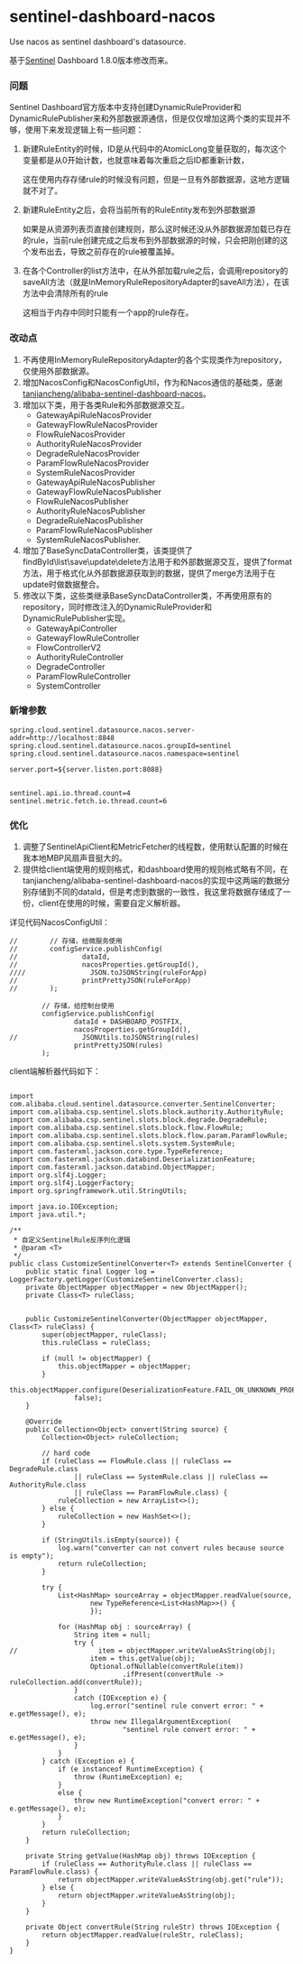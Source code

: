 # sentinel-dashboard-nacos
Use nacos as sentinel dashboard's datasource.

基于[Sentinel](https://github.com/alibaba/Sentinel) Dashboard 1.8.0版本修改而来。

### 问题
Sentinel Dashboard官方版本中支持创建DynamicRuleProvider和DynamicRulePublisher来和外部数据源通信，但是仅仅增加这两个类的实现并不够，使用下来发现逻辑上有一些问题：
1. 新建RuleEntity的时候，ID是从代码中的AtomicLong变量获取的，每次这个变量都是从0开始计数，也就意味着每次重启之后ID都重新计数，
   
   这在使用内存存储rule的时候没有问题，但是一旦有外部数据源，这地方逻辑就不对了。
2. 新建RuleEntity之后，会将当前所有的RuleEntity发布到外部数据源
   
   如果是从资源列表页直接创建规则，那么这时候还没从外部数据源加载已存在的rule，当前rule创建完成之后发布到外部数据源的时候，只会把刚创建的这个发布出去，导致之前存在的rule被覆盖掉。
3. 在各个Controller的list方法中，在从外部加载rule之后，会调用repository的saveAll方法（就是InMemoryRuleRepositoryAdapter的saveAll方法），在该方法中会清除所有的rule
   
   这相当于内存中同时只能有一个app的rule存在。

### 改动点
1. 不再使用InMemoryRuleRepositoryAdapter的各个实现类作为repository，仅使用外部数据源。
2. 增加NacosConfig和NacosConfigUtil，作为和Nacos通信的基础类，感谢[tanjiancheng/alibaba-sentinel-dashboard-nacos](https://github.com/tanjiancheng/alibaba-sentinel-dashboard-nacos)。
3. 增加以下类，用于各类Rule和外部数据源交互。
    - GatewayApiRuleNacosProvider
    - GatewayFlowRuleNacosProvider
    - FlowRuleNacosProvider
    - AuthorityRuleNacosProvider
    - DegradeRuleNacosProvider
    - ParamFlowRuleNacosProvider
    - SystemRuleNacosProvider
    - GatewayApiRuleNacosPublisher
    - GatewayFlowRuleNacosPublisher
    - FlowRuleNacosPublisher
    - AuthorityRuleNacosPublisher
    - DegradeRuleNacosPublisher
    - ParamFlowRuleNacosPublisher
    - SystemRuleNacosPublisher. 
4. 增加了BaseSyncDataController类，该类提供了findById\list\save\update\delete方法用于和外部数据源交互，提供了format方法，用于格式化从外部数据源获取到的数据，提供了merge方法用于在update时做数据整合。
5. 修改以下类，这些类继承BaseSyncDataController类，不再使用原有的repository，同时修改注入的DynamicRuleProvider和DynamicRulePublisher实现。
    - GatewayApiController
    - GatewayFlowRuleController
    - FlowControllerV2
    - AuthorityRuleController
    - DegradeController
    - ParamFlowRuleController
    - SystemController

### 新增参数
```
spring.cloud.sentinel.datasource.nacos.server-addr=http://localhost:8848
spring.cloud.sentinel.datasource.nacos.groupId=sentinel
spring.cloud.sentinel.datasource.nacos.namespace=sentinel

server.port=${server.listen.port:8088}


sentinel.api.io.thread.count=4
sentinel.metric.fetch.io.thread.count=6
```


### 优化
1. 调整了SentinelApiClient和MetricFetcher的线程数，使用默认配置的时候在我本地MBP风扇声音挺大的。
2. 提供给client端使用的规则格式，和dashboard使用的规则格式略有不同，在tanjiancheng/alibaba-sentinel-dashboard-nacos的实现中这两端的数据分别存储到不同的dataId，但是考虑到数据的一致性，我这里将数据存储成了一份，client在使用的时候，需要自定义解析器。

详见代码NacosConfigUtil：

```
//        // 存储，给微服务使用
//        configService.publishConfig(
//                dataId,
//                nacosProperties.getGroupId(),
////                JSON.toJSONString(ruleForApp)
//                printPrettyJSON(ruleForApp)
//        );

        // 存储，给控制台使用
        configService.publishConfig(
                dataId + DASHBOARD_POSTFIX,
                nacosProperties.getGroupId(),
//                JSONUtils.toJSONString(rules)
                printPrettyJSON(rules)
        );
```

client端解析器代码如下：

```

import com.alibaba.cloud.sentinel.datasource.converter.SentinelConverter;
import com.alibaba.csp.sentinel.slots.block.authority.AuthorityRule;
import com.alibaba.csp.sentinel.slots.block.degrade.DegradeRule;
import com.alibaba.csp.sentinel.slots.block.flow.FlowRule;
import com.alibaba.csp.sentinel.slots.block.flow.param.ParamFlowRule;
import com.alibaba.csp.sentinel.slots.system.SystemRule;
import com.fasterxml.jackson.core.type.TypeReference;
import com.fasterxml.jackson.databind.DeserializationFeature;
import com.fasterxml.jackson.databind.ObjectMapper;
import org.slf4j.Logger;
import org.slf4j.LoggerFactory;
import org.springframework.util.StringUtils;

import java.io.IOException;
import java.util.*;

/**
 * 自定义SentinelRule反序列化逻辑
 * @param <T>
 */
public class CustomizeSentinelConverter<T> extends SentinelConverter {
    public static final Logger log = LoggerFactory.getLogger(CustomizeSentinelConverter.class);
    private ObjectMapper objectMapper = new ObjectMapper();
    private Class<T> ruleClass;


    public CustomizeSentinelConverter(ObjectMapper objectMapper, Class<T> ruleClass) {
        super(objectMapper, ruleClass);
        this.ruleClass = ruleClass;

        if (null != objectMapper) {
            this.objectMapper = objectMapper;
        }
        this.objectMapper.configure(DeserializationFeature.FAIL_ON_UNKNOWN_PROPERTIES,
                false);
    }

    @Override
    public Collection<Object> convert(String source) {
        Collection<Object> ruleCollection;

        // hard code
        if (ruleClass == FlowRule.class || ruleClass == DegradeRule.class
                || ruleClass == SystemRule.class || ruleClass == AuthorityRule.class
                || ruleClass == ParamFlowRule.class) {
            ruleCollection = new ArrayList<>();
        } else {
            ruleCollection = new HashSet<>();
        }

        if (StringUtils.isEmpty(source)) {
            log.warn("converter can not convert rules because source is empty");
            return ruleCollection;
        }

        try {
            List<HashMap> sourceArray = objectMapper.readValue(source,
                    new TypeReference<List<HashMap>>() {
                    });

            for (HashMap obj : sourceArray) {
                String item = null;
                try {
//                    item = objectMapper.writeValueAsString(obj);
                    item = this.getValue(obj);
                    Optional.ofNullable(convertRule(item))
                            .ifPresent(convertRule -> ruleCollection.add(convertRule));
                }
                catch (IOException e) {
                    log.error("sentinel rule convert error: " + e.getMessage(), e);
                    throw new IllegalArgumentException(
                            "sentinel rule convert error: " + e.getMessage(), e);
                }
            }
        } catch (Exception e) {
            if (e instanceof RuntimeException) {
                throw (RuntimeException) e;
            }
            else {
                throw new RuntimeException("convert error: " + e.getMessage(), e);
            }
        }
        return ruleCollection;
    }

    private String getValue(HashMap obj) throws IOException {
        if (ruleClass == AuthorityRule.class || ruleClass == ParamFlowRule.class) {
            return objectMapper.writeValueAsString(obj.get("rule"));
        } else {
            return objectMapper.writeValueAsString(obj);
        }
    }

    private Object convertRule(String ruleStr) throws IOException {
        return objectMapper.readValue(ruleStr, ruleClass);
    }
}
```
